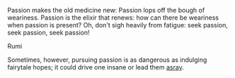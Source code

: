Passion makes the old medicine new:
Passion lops off the bough of weariness.
Passion is the elixir that renews:
how can there be weariness
when passion is present?
Oh, don't sigh heavily from fatigue:
seek passion, seek passion, seek passion!

Rumi

Sometimes, however, pursuing passion is as
dangerous as indulging fairytale hopes; it
could drive one insane or lead them [asray](pursuing-passion/fairytale-hopes.md).